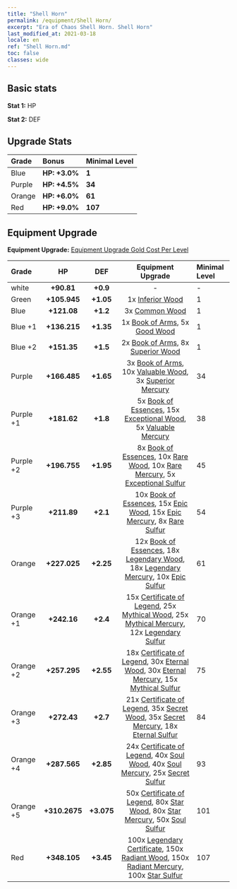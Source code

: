 ```yaml
---
title: "Shell Horn"
permalink: /equipment/Shell Horn/
excerpt: "Era of Chaos Shell Horn. Shell Horn"
last_modified_at: 2021-03-18
locale: en
ref: "Shell Horn.md"
toc: false
classes: wide
---
```


## Basic stats
 **Stat 1:** HP

 **Stat 2:** DEF

## Upgrade Stats

  |     Grade    |   Bonus | Minimal Level | 
  |:-------------|:--------|:--------------| 
  | Blue | **HP: +3.0%** | **1** | 
  | Purple | **HP: +4.5%** | **34** | 
  | Orange | **HP: +6.0%** | **61** | 
  | Red | **HP: +9.0%** | **107** | 


## Equipment Upgrade
 **Equipment Upgrade:** [Equipment Upgrade Gold Cost Per Level](/equipment/EquipmentUpgradeCostPerLevel/) 

  |          Grade      | HP | DEF | Equipment Upgrade | Minimal Level |
  |:--------------------|:---------:|:---------:|:----------------:|:--------------|
  | white | **+90.81** | **+0.9** | - | - |
  | Green | **+105.945** | **+1.05** | 1x [Inferior Wood](/Items/mat_1/) | 1 |
  | Blue | **+121.08** | **+1.2** | 3x [Common Wood](/Items/mat_7/) | 1 |
  | Blue +1 | **+136.215** | **+1.35** | 1x [Book of Arms](/Items/mat_18/), 5x [Good Wood](/Items/mat_13/) | 1 |
  | Blue +2 | **+151.35** | **+1.5** | 2x [Book of Arms](/Items/mat_25/), 8x [Superior Wood](/Items/mat_20/) | 1 |
  | Purple | **+166.485** | **+1.65** | 3x [Book of Arms](/Items/mat_32/), 10x [Valuable Wood](/Items/mat_27/), 3x [Superior Mercury](/Items/mat_21/) | 34 |
  | Purple +1 | **+181.62** | **+1.8** | 5x [Book of Essences](/Items/mat_39/), 15x [Exceptional Wood](/Items/mat_34/), 5x [Valuable Mercury](/Items/mat_28/) | 38 |
  | Purple +2 | **+196.755** | **+1.95** | 8x [Book of Essences](/Items/mat_46/), 10x [Rare Wood](/Items/mat_41/), 10x [Rare Mercury](/Items/mat_42/), 5x [Exceptional Sulfur](/Items/mat_36/) | 45 |
  | Purple +3 | **+211.89** | **+2.1** | 10x [Book of Essences](/Items/mat_53/), 15x [Epic Wood](/Items/mat_48/), 15x [Epic Mercury](/Items/mat_49/), 8x [Rare Sulfur](/Items/mat_43/) | 54 |
  | Orange | **+227.025** | **+2.25** | 12x [Book of Essences](/Items/mat_60/), 18x [Legendary Wood](/Items/mat_55/), 18x [Legendary Mercury](/Items/mat_56/), 10x [Epic Sulfur](/Items/mat_50/) | 61 |
  | Orange +1 | **+242.16** | **+2.4** | 15x [Certificate of Legend](/Items/mat_67/), 25x [Mythical Wood](/Items/mat_62/), 25x [Mythical Mercury](/Items/mat_63/), 12x [Legendary Sulfur](/Items/mat_57/) | 70 |
  | Orange +2 | **+257.295** | **+2.55** | 18x [Certificate of Legend](/Items/mat_74/), 30x [Eternal Wood](/Items/mat_69/), 30x [Eternal Mercury](/Items/mat_70/), 15x [Mythical Sulfur](/Items/mat_64/) | 75 |
  | Orange +3 | **+272.43** | **+2.7** | 21x [Certificate of Legend](/Items/mat_81/), 35x [Secret Wood](/Items/mat_76/), 35x [Secret Mercury](/Items/mat_77/), 18x [Eternal Sulfur](/Items/mat_71/) | 84 |
  | Orange +4 | **+287.565** | **+2.85** | 24x [Certificate of Legend](/Items/mat_88/), 40x [Soul Wood](/Items/mat_83/), 40x [Soul Mercury](/Items/mat_84/), 25x [Secret Sulfur](/Items/mat_78/) | 93 |
  | Orange +5 | **+310.2675** | **+3.075** | 50x [Certificate of Legend](/Items/mat_95/), 80x [Star Wood](/Items/mat_90/), 80x [Star Mercury](/Items/mat_91/), 50x [Soul Sulfur](/Items/mat_85/) | 101 |
  | Red | **+348.105** | **+3.45** | 100x [Legendary Certificate](/Items/mat_102/), 150x [Radiant Wood](/Items/mat_97/), 150x [Radiant Mercury](/Items/mat_98/), 100x [Star Sulfur](/Items/mat_92/) | 107 |

